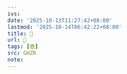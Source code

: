 ```yaml
---
ivs:
date: '2025-10-13T11:27:42+08:00'
lastmod: '2025-10-14T06:42:22+08:00'
title: 󰙕
url: 󰙕
tags: [壺]
src: GHZR
note:
---
```

